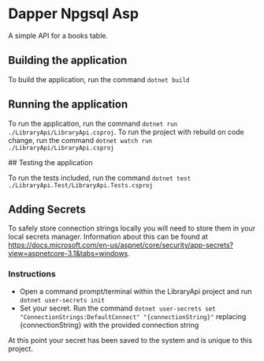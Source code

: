 # Dapper Npgsql Asp

A simple API for a books table.

## Building the application

To build the application, run the command `dotnet build`

## Running the application

To run the application, run the command `dotnet run ./LibraryApi/LibraryApi.csproj`. To run the project with rebuild on code change, run the command `dotnet watch run ./LibraryApi/LibraryApi.csproj`

## Testing the application

To run the tests included, run the command `dotnet test ./LibraryApi.Test/LibraryApi.Tests.csproj`

## Adding Secrets

To safely store connection strings locally you will need to store them in your local secrets manager. Information about this can be found at https://docs.microsoft.com/en-us/aspnet/core/security/app-secrets?view=aspnetcore-3.1&tabs=windows.

### Instructions

- Open a command prompt/terminal within the LibraryApi project and run `dotnet user-secrets init`
- Set your secret. Run the command `dotnet user-secrets set "ConnectionStrings:DefaultConnect" "{connectionString}"` replacing {connectionString} with the provided connection string

At this point your secret has been saved to the system and is unique to this project.